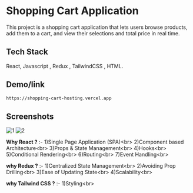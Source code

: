 
# Shopping Cart Application
This project is a shopping cart application that lets users browse products, add them to a cart, and view their selections and total price in real time.


## Tech Stack

 React, Javascript , Redux , TailwindCSS , HTML.






## Demo/link

```bash
https://shopping-cart-hosting.vercel.app
```


## Screenshots


![1](https://github.com/user-attachments/assets/16ec822d-bd47-4025-8731-9ba3ba967cc2)
![2](https://github.com/user-attachments/assets/f3e2600e-353f-49e8-b71a-c0bf9e5cda23)

**Why React ?** :-
        1)Single Page Application (SPA)<br\>
        2)Component based Architecture<br\>
        3)Props & State Management<br\>
        4)Hooks<br\>
        5)Conditional Rendering<br\>
        6)Routing<br\>
        7)Event Handling<br\>


**why Redux ?** :-
       1)Centralized State Management<br\>
       2)Avoiding Prop Drilling<br\>
       3)Ease of Updating State<br\>
       4)Scalability<br\>

**why Tailwind CSS ?** :-
       1)Styling<br\> 


